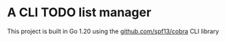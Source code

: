 # A CLI TODO list manager 

This project is built in Go 1.20 using the [github.com/spf13/cobra](Cobra) CLI library

